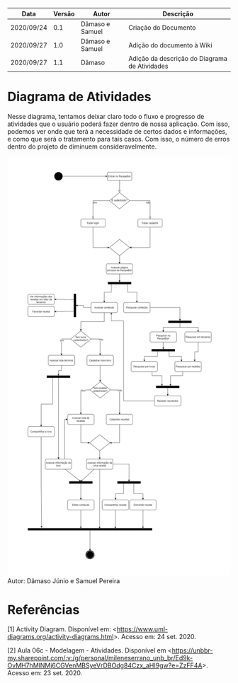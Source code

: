 | Data |Versão| Autor | Descrição |
| ---- | ---- | ----- | --------- |
| 2020/09/24 | 0.1 | Dâmaso e Samuel | Criação do Documento |
| 2020/09/27 | 1.0 | Dâmaso e Samuel | Adição do documento à Wiki |
| 2020/09/27 | 1.1 | Dâmaso | Adição da descrição do Diagrama de Atividades |

# Diagrama de Atividades

Nesse diagrama, tentamos deixar claro todo o fluxo e progresso de atividades que o usuário poderá fazer dentro de nossa aplicação. Com isso, podemos ver onde que terá a necessidade de certos dados e informações, e como que será o tratamento para tais casos. Com isso, o número de erros dentro do projeto de diminuem consideravelmente.

![](../assets/04-modelagem/20200924-diagrama-atividades.png)
Autor: Dâmaso Júnio e Samuel Pereira

# Referências

[1] Activity Diagram. Disponível em: <<https://www.uml-diagrams.org/activity-diagrams.html>>. Acesso em: 24 set. 2020.

[2] Aula 06c - Modelagem - Atividades. Disponível em <<https://unbbr-my.sharepoint.com/:v:/g/personal/mileneserrano_unb_br/Ed9k-OvMH7hMlNMj6CGVenMBSyeVrDBOdg84Czx_aHI9gw?e=ZzFF4A>>. Acesso em: 23 set. 2020.